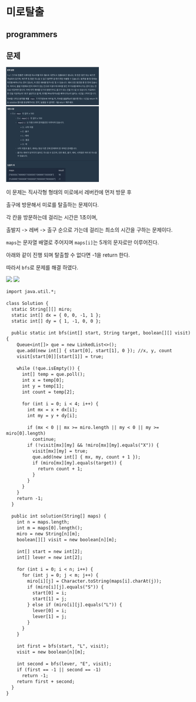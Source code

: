 # 미로탈출
## programmers

문제
---
<img src="./images/miroEscape-1.png" width="50%">
<img src="./images/miroEscape-2.png" width="50%">


이 문제는 직사각형 형태의 미로에서 레버칸에 먼저 방문 후


출구에 방문해서 미로를 탈출하는 문제이다. 


각 칸을 방문하는데 걸리는 시간은 1초이며,


출발지 -> 레버 -> 출구 순으로 가는데 걸리는 최소의 시간을 구하는 문제이다.


```maps```는 문자열 배열로 주어지며 ```maps[i]```는 5개의 문자로만 이루어진다.


아래와 같이 진행 되며 탈출할 수 없다면 -1을 return 한다.

따라서 ```bfs```로 문제를 해결 하였다.


<img src="./images/miroEscape-3.png" width="50%">
<img src="./images/miroEscape-4.png" width="50%">







```
import java.util.*;

class Solution {
  static String[][] miro;
  static int[] dx = { 0, 0, -1, 1 };
  static int[] dy = { 1, -1, 0, 0 };

  public static int bfs(int[] start, String target, boolean[][] visit) {
    Queue<int[]> que = new LinkedList<>();
    que.add(new int[] { start[0], start[1], 0 }); //x, y, count
    visit[start[0]][start[1]] = true;

    while (!que.isEmpty()) {
      int[] temp = que.poll();
      int x = temp[0];
      int y = temp[1];
      int count = temp[2];

      for (int i = 0; i < 4; i++) {
        int mx = x + dx[i];
        int my = y + dy[i];

        if (mx < 0 || mx >= miro.length || my < 0 || my >= miro[0].length) 
          continue;
        if (!visit[mx][my] && !miro[mx][my].equals("X")) {
          visit[mx][my] = true;
          que.add(new int[] { mx, my, count + 1 });
          if (miro[mx][my].equals(target)) {
            return count + 1;
          }
        }
      }
    }
    return -1;
  }

  public int solution(String[] maps) {
    int n = maps.length;
    int m = maps[0].length();
    miro = new String[n][m];
    boolean[][] visit = new boolean[n][m];

    int[] start = new int[2];
    int[] lever = new int[2];

    for (int i = 0; i < n; i++) {
      for (int j = 0; j < m; j++) {
        miro[i][j] = Character.toString(maps[i].charAt(j));
        if (miro[i][j].equals("S")) {
          start[0] = i;
          start[1] = j;
        } else if (miro[i][j].equals("L")) {
          lever[0] = i;
          lever[1] = j;
        }
      }
    }

    int first = bfs(start, "L", visit);
    visit = new boolean[n][m];

    int second = bfs(lever, "E", visit);
    if (first == -1 || second == -1)
      return -1;
    return first + second;
  }
}

```
